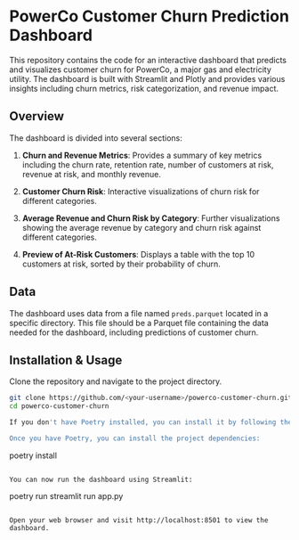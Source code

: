 # PowerCo Customer Churn Prediction Dashboard

This repository contains the code for an interactive dashboard that predicts and visualizes customer churn for PowerCo, a major gas and electricity utility. The dashboard is built with Streamlit and Plotly and provides various insights including churn metrics, risk categorization, and revenue impact.

## Overview

The dashboard is divided into several sections:

1. **Churn and Revenue Metrics**: Provides a summary of key metrics including the churn rate, retention rate, number of customers at risk, revenue at risk, and monthly revenue.

2. **Customer Churn Risk**: Interactive visualizations of churn risk for different categories.

3. **Average Revenue and Churn Risk by Category**: Further visualizations showing the average revenue by category and churn risk against different categories.

4. **Preview of At-Risk Customers**: Displays a table with the top 10 customers at risk, sorted by their probability of churn.

## Data

The dashboard uses data from a file named `preds.parquet` located in a specific directory. This file should be a Parquet file containing the data needed for the dashboard, including predictions of customer churn.

## Installation & Usage

Clone the repository and navigate to the project directory.

```bash
git clone https://github.com/<your-username>/powerco-customer-churn.git
cd powerco-customer-churn

If you don't have Poetry installed, you can install it by following the instructions on the official Poetry website.

Once you have Poetry, you can install the project dependencies:

```
poetry install
```

You can now run the dashboard using Streamlit:

```
poetry run streamlit run app.py
```

Open your web browser and visit http://localhost:8501 to view the dashboard.